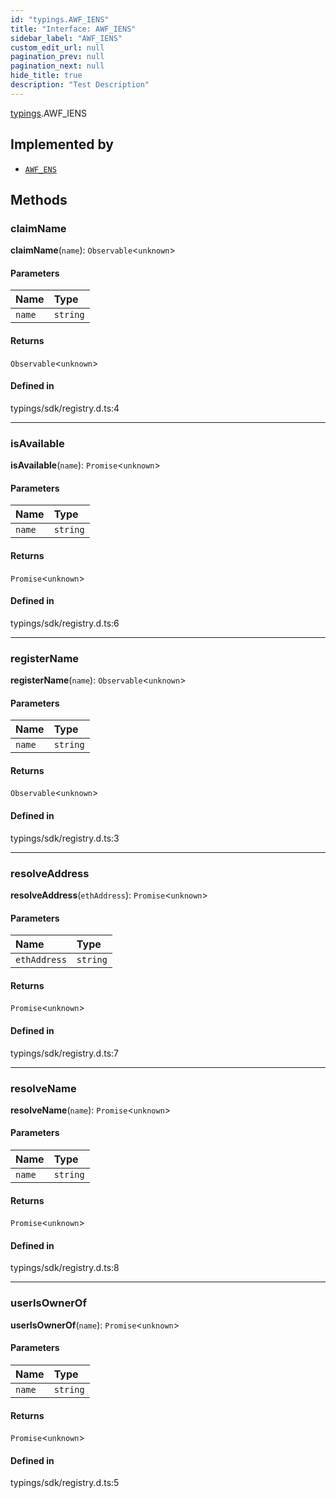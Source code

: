```yaml
---
id: "typings.AWF_IENS"
title: "Interface: AWF_IENS"
sidebar_label: "AWF_IENS"
custom_edit_url: null
pagination_prev: null
pagination_next: null
hide_title: true
description: "Test Description"
---
```


[typings](../namespaces/typings.md).AWF_IENS

## Implemented by

- [`AWF_ENS`](../classes/sdk.AWF_ENS.md)

## Methods

### claimName

**claimName**(`name`): `Observable`<`unknown`\>

#### Parameters

| Name | Type |
| :------ | :------ |
| `name` | `string` |

#### Returns

`Observable`<`unknown`\>

#### Defined in

typings/sdk/registry.d.ts:4

___

### isAvailable

**isAvailable**(`name`): `Promise`<`unknown`\>

#### Parameters

| Name | Type |
| :------ | :------ |
| `name` | `string` |

#### Returns

`Promise`<`unknown`\>

#### Defined in

typings/sdk/registry.d.ts:6

___

### registerName

**registerName**(`name`): `Observable`<`unknown`\>

#### Parameters

| Name | Type |
| :------ | :------ |
| `name` | `string` |

#### Returns

`Observable`<`unknown`\>

#### Defined in

typings/sdk/registry.d.ts:3

___

### resolveAddress

**resolveAddress**(`ethAddress`): `Promise`<`unknown`\>

#### Parameters

| Name | Type |
| :------ | :------ |
| `ethAddress` | `string` |

#### Returns

`Promise`<`unknown`\>

#### Defined in

typings/sdk/registry.d.ts:7

___

### resolveName

**resolveName**(`name`): `Promise`<`unknown`\>

#### Parameters

| Name | Type |
| :------ | :------ |
| `name` | `string` |

#### Returns

`Promise`<`unknown`\>

#### Defined in

typings/sdk/registry.d.ts:8

___

### userIsOwnerOf

**userIsOwnerOf**(`name`): `Promise`<`unknown`\>

#### Parameters

| Name | Type |
| :------ | :------ |
| `name` | `string` |

#### Returns

`Promise`<`unknown`\>

#### Defined in

typings/sdk/registry.d.ts:5
